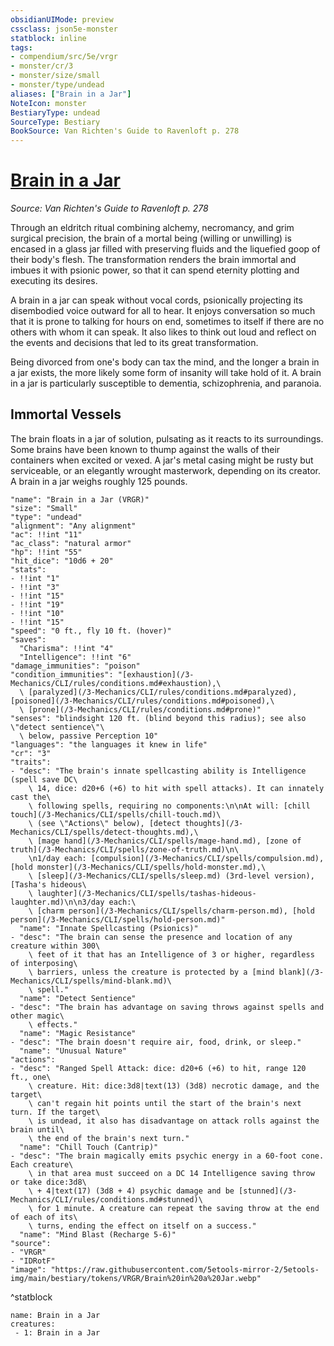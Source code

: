 ```yaml
---
obsidianUIMode: preview
cssclass: json5e-monster
statblock: inline
tags:
- compendium/src/5e/vrgr
- monster/cr/3
- monster/size/small
- monster/type/undead
aliases: ["Brain in a Jar"]
NoteIcon: monster
BestiaryType: undead
SourceType: Bestiary
BookSource: Van Richten's Guide to Ravenloft p. 278
---
```

# [Brain in a Jar](3-Mechanics\CLI\bestiary\undead/brain-in-a-jar-vrgr.md)
*Source: Van Richten's Guide to Ravenloft p. 278*  

Through an eldritch ritual combining alchemy, necromancy, and grim surgical precision, the brain of a mortal being (willing or unwilling) is encased in a glass jar filled with preserving fluids and the liquefied goop of their body's flesh. The transformation renders the brain immortal and imbues it with psionic power, so that it can spend eternity plotting and executing its desires.

A brain in a jar can speak without vocal cords, psionically projecting its disembodied voice outward for all to hear. It enjoys conversation so much that it is prone to talking for hours on end, sometimes to itself if there are no others with whom it can speak. It also likes to think out loud and reflect on the events and decisions that led to its great transformation.

Being divorced from one's body can tax the mind, and the longer a brain in a jar exists, the more likely some form of insanity will take hold of it. A brain in a jar is particularly susceptible to dementia, schizophrenia, and paranoia.

## Immortal Vessels

The brain floats in a jar of solution, pulsating as it reacts to its surroundings. Some brains have been known to thump against the walls of their containers when excited or vexed. A jar's metal casing might be rusty but serviceable, or an elegantly wrought masterwork, depending on its creator. A brain in a jar weighs roughly 125 pounds.

```statblock
"name": "Brain in a Jar (VRGR)"
"size": "Small"
"type": "undead"
"alignment": "Any alignment"
"ac": !!int "11"
"ac_class": "natural armor"
"hp": !!int "55"
"hit_dice": "10d6 + 20"
"stats":
- !!int "1"
- !!int "3"
- !!int "15"
- !!int "19"
- !!int "10"
- !!int "15"
"speed": "0 ft., fly 10 ft. (hover)"
"saves":
  "Charisma": !!int "4"
  "Intelligence": !!int "6"
"damage_immunities": "poison"
"condition_immunities": "[exhaustion](/3-Mechanics/CLI/rules/conditions.md#exhaustion),\
  \ [paralyzed](/3-Mechanics/CLI/rules/conditions.md#paralyzed), [poisoned](/3-Mechanics/CLI/rules/conditions.md#poisoned),\
  \ [prone](/3-Mechanics/CLI/rules/conditions.md#prone)"
"senses": "blindsight 120 ft. (blind beyond this radius); see also \"detect sentience\"\
  \ below, passive Perception 10"
"languages": "the languages it knew in life"
"cr": "3"
"traits":
- "desc": "The brain's innate spellcasting ability is Intelligence (spell save DC\
    \ 14, dice: d20+6 (+6) to hit with spell attacks). It can innately cast the\
    \ following spells, requiring no components:\n\nAt will: [chill touch](/3-Mechanics/CLI/spells/chill-touch.md)\
    \ (see \"Actions\" below), [detect thoughts](/3-Mechanics/CLI/spells/detect-thoughts.md),\
    \ [mage hand](/3-Mechanics/CLI/spells/mage-hand.md), [zone of truth](/3-Mechanics/CLI/spells/zone-of-truth.md)\n\
    \n1/day each: [compulsion](/3-Mechanics/CLI/spells/compulsion.md), [hold monster](/3-Mechanics/CLI/spells/hold-monster.md),\
    \ [sleep](/3-Mechanics/CLI/spells/sleep.md) (3rd-level version), [Tasha's hideous\
    \ laughter](/3-Mechanics/CLI/spells/tashas-hideous-laughter.md)\n\n3/day each:\
    \ [charm person](/3-Mechanics/CLI/spells/charm-person.md), [hold person](/3-Mechanics/CLI/spells/hold-person.md)"
  "name": "Innate Spellcasting (Psionics)"
- "desc": "The brain can sense the presence and location of any creature within 300\
    \ feet of it that has an Intelligence of 3 or higher, regardless of interposing\
    \ barriers, unless the creature is protected by a [mind blank](/3-Mechanics/CLI/spells/mind-blank.md)\
    \ spell."
  "name": "Detect Sentience"
- "desc": "The brain has advantage on saving throws against spells and other magic\
    \ effects."
  "name": "Magic Resistance"
- "desc": "The brain doesn't require air, food, drink, or sleep."
  "name": "Unusual Nature"
"actions":
- "desc": "Ranged Spell Attack: dice: d20+6 (+6) to hit, range 120 ft., one\
    \ creature. Hit: dice:3d8|text(13) (3d8) necrotic damage, and the target\
    \ can't regain hit points until the start of the brain's next turn. If the target\
    \ is undead, it also has disadvantage on attack rolls against the brain until\
    \ the end of the brain's next turn."
  "name": "Chill Touch (Cantrip)"
- "desc": "The brain magically emits psychic energy in a 60-foot cone. Each creature\
    \ in that area must succeed on a DC 14 Intelligence saving throw or take dice:3d8\
    \ + 4|text(17) (3d8 + 4) psychic damage and be [stunned](/3-Mechanics/CLI/rules/conditions.md#stunned)\
    \ for 1 minute. A creature can repeat the saving throw at the end of each of its\
    \ turns, ending the effect on itself on a success."
  "name": "Mind Blast (Recharge 5-6)"
"source":
- "VRGR"
- "IDRotF"
"image": "https://raw.githubusercontent.com/5etools-mirror-2/5etools-img/main/bestiary/tokens/VRGR/Brain%20in%20a%20Jar.webp"
```
^statblock

```encounter-table
name: Brain in a Jar
creatures:
 - 1: Brain in a Jar
```